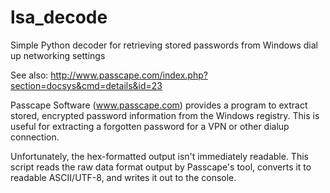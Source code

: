 lsa_decode
==========

Simple Python decoder for retrieving stored passwords from Windows dial up networking settings

See also: http://www.passcape.com/index.php?section=docsys&cmd=details&id=23

Passcape Software (www.passcape.com) provides a program to extract stored, encrypted password information 
from the Windows registry. This is useful for extracting a forgotten password for a VPN or other dialup connection.

Unfortunately, the hex-formatted output isn't immediately readable. This script reads the raw data format output 
by Passcape's tool, converts it to readable ASCII/UTF-8, and writes it out to the console.
